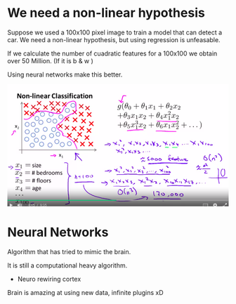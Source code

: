 # We need a non-linear hypothesis

Suppose we used a 100x100 pixel image to train a model that can detect a car.
We need a non-linear hypothesis, but using regression is unfeasable.

If we calculate the number of cuadratic features for a 100x100 we obtain over 50 Million. (If it is  b & w )

Using neural networks make this better.

![](non-linear-classification.png)

# Neural Networks

Algorithm that has tried to mimic the brain.

It is still a computational heavy algorithm.


* Neuro rewiring cortex

Brain is amazing at using new data, infinite plugins xD

